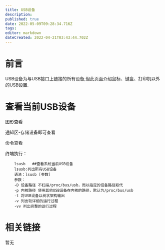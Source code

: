 ```yaml
---
title: USB设备
description: 
published: true
date: 2022-05-09T09:28:34.716Z
tags: 
editor: markdown
dateCreated: 2022-04-21T03:43:44.702Z
---
```


# 前言
USB设备为与USB接口上链接的所有设备,但此页面介绍鼠标、键盘、打印机以外的USB设置.
# 查看当前USB设备
图形查看

通知区-存储设备即可查看


命令查看

终端执行：
```
    lsusb   ##查看系统当前USB设备
    lsusb:列出所有USB设备
    语法：lsusb [参数]
    参数：
    -D 设备路径 不扫描/proc/bus/usb，而以指定的设备路径取代
    -p 内核路径 使用其他USB设备在内核的路径，默认为/proc/bus/usb
    -t 将USB设备以树状架构输出
    -v 列出较详细的运行过程
    -vv 列出完整的运行过程
```
# 相关链接
暂无